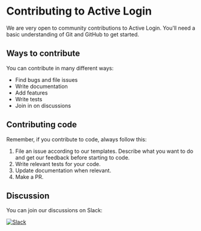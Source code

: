 # Contributing to Active Login

We are very open to community contributions to Active Login.
You'll need a basic understanding of Git and GitHub to get started.

## Ways to contribute 

You can contribute in many different ways:

- Find bugs and file issues
- Write documentation
- Add features
- Write tests
- Join in on discussions

## Contributing code

Remember, if you contribute to code, always follow this:

1. File an issue according to our templates. Describe what you want to do and get our feedback before starting to code.
2. Write relevant tests for your code.
3. Update documentation when relevant.
4. Make a PR.

## Discussion

You can join our discussions on Slack:

[![Slack](https://img.shields.io/badge/slack-@ActiveLogin-yellow.svg?logo=slack)](https://join.slack.com/t/activelogin/shared_invite/enQtODQ0ODYyMTgxMjg0LWJhODhiZmFmODYyMWMzZWEwMjdmYWU2NGRhZmQ0MTg0MzIwNzA2OTM3NTJjOTk2MmE1MzIwMzkzYjllMjAyNzg)